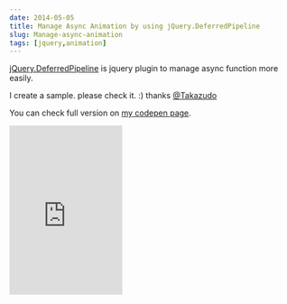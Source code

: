 ```yaml
---
date: 2014-05-05
title: Manage Async Animation by using jQuery.DeferredPipeline
slug: Manage-async-animation
tags: [jquery,animation]
---
```


[jQuery.DeferredPipeline](https://github.com/Takazudo/jQuery.DeferredPipeline) is jquery plugin to manage async function more easily.

I create a sample. please check it. :)
thanks [@Takazudo](https://github.com/Takazudo)

You can check full version on [my codepen page](http://codepen.io/Tkashiro/pen/BhCie).

<iframe
    width='200'
    height='300'
    sandbox='allow-scripts'
    src='https://codepen.io/Tkashiro/embed/BhCie/?height=300&theme-id=9575&default-tab=js,result&embed-version=2'
    frameborder='0'
    layout='responsive'>
</iframe>

